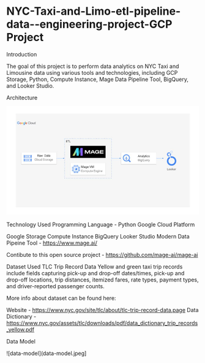 # NYC-Taxi-and-Limo-etl-pipeline-data--engineering-project-GCP Project

Introduction

The goal of this project is to perform data analytics on NYC Taxi and Limousine data using various tools and technologies, including GCP Storage, Python, Compute Instance, Mage Data Pipeline Tool, BigQuery, and Looker Studio.

Architecture

![architecture](architecture.jpg)

Technology Used
Programming Language - Python
Google Cloud Platform

Google Storage
Compute Instance
BigQuery
Looker Studio
Modern Data Pipeine Tool - https://www.mage.ai/

Contibute to this open source project - https://github.com/mage-ai/mage-ai

Dataset Used
TLC Trip Record Data Yellow and green taxi trip records include fields capturing pick-up and drop-off dates/times, pick-up and drop-off locations, trip distances, itemized fares, rate types, payment types, and driver-reported passenger counts.

More info about dataset can be found here:

Website - https://www.nyc.gov/site/tlc/about/tlc-trip-record-data.page
Data Dictionary - https://www.nyc.gov/assets/tlc/downloads/pdf/data_dictionary_trip_records_yellow.pdf

Data Model


![data-model](data-model.jpeg]

